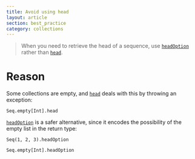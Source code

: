 ```yaml
---
title: Avoid using head
layout: article
section: best_practice
category: collections
---
```


> When you need to retrieve the head of a sequence, use [`headOption`] rather than [`head`].

# Reason

Some collections are empty, and [`head`] deals with this by throwing an exception:

```tut:book:fail
Seq.empty[Int].head
```

[`headOption`] is a safer alternative, since it encodes the possibility of the empty list in the return type:

```tut:book
Seq(1, 2, 3).headOption

Seq.empty[Int].headOption
```

[`head`]:https://www.scala-lang.org/api/2.12.8/scala/collection/Seq.html#head:A
[`headOption`]:https://www.scala-lang.org/api/2.12.8/scala/collection/Seq.html#headOption:Option[A]
